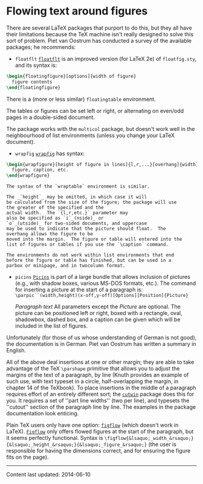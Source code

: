 # Flowing text around figures

There are several LaTeX packages that purport to do this, but they
all have their limitations because the TeX machine isn't really
designed to solve this sort of problem.  Piet van Oostrum has
conducted a survey of the available packages; he recommends:

- `floatflt` [`floatflt`](http://ctan.org/pkg/floatflt) is an improved version
  (for LaTeX 2e) of `floatfig.sty`, and its syntax is:
```latex
\begin{floatingfigure}[options]{width of figure}
  figure contents
\end{floatingfigure}
```
There is a (more or less similar) `floatingtable`
environment.

The tables or figures can be set left or right, or alternating on
even/odd pages in a double-sided document.

The package works with the `multicol` package, but doesn't work well
in the neighbourhood of list environments (unless you change your
LaTeX document).
- `wrapfig` [`wrapfig`](http://ctan.org/pkg/wrapfig) has syntax:
```latex
\begin{wrapfigure}[height of figure in lines]{l,r,...}[overhang]{width}
  figure, caption, etc.
\end{wrapfigure}
```
    The syntax of the `wraptable` environment is similar.

    The _`height`_ may be omitted, in which case it will
    be calculated from the size of the figure; the package will use
    the greater of the specified and the
    actual width.  The `{l,r,etc.}` parameter may
    also be specified as `i`_(nside)_ or
    `o`_(utside)_ for two-sided documents, and uppercase
    may be used to indicate that the picture should float.  The
    overhang allows the figure to be
    moved into the margin.  The figure or table will entered into the
    list of figures or tables if you use the `\caption` command.

    The environments do not work within list environments that end
    before the figure or table has finished, but can be used in a
    parbox or minipage, and in twocolumn format.
  - `picins` [`Picins`](http://ctan.org/pkg/Picins) is part of a large bundle
    that allows inclusion of pictures (e.g., with shadow boxes,
    various MS-DOS formats, etc.).  The command for inserting a
    picture at the start of a paragraph is:
    `\parpic``(width,height)(x-off,y-off)[Options][Position]{Picture}`

    _Paragraph text_
  All parameters except the _Picture_ are optional.  The picture
  can be positioned left or right, boxed with a rectangle, oval,
  shadowbox, dashed box, and a caption can be given which will be
  included in the list of figures.

  Unfortunately (for those of us whose understanding of German is not
  good), the documentation is in German.  Piet van Oostrum has written
  a summary in English.

All of the above deal insertions at one or other margin; they are able
to take advantage of the TeX `\parshape` primitive that allows
you to adjust the margins of the text of a paragraph, by line (Knuth
provides an example of such use, with text typeset in a circle,
half-overlapping the margin, in chapter&nbsp;14 of the TeXbook).  To
place insertions in the middle of a paragraph requires effort of an
entirely different sort; the [`cutwin`](http://ctan.org/pkg/cutwin) package does this for
you.  It requires a set of ''part line widths'' (two per line), and
typesets the ''cutout'' section of the paragraph line by line.  The
examples in the package documentation look enticing.

Plain TeX users only have one option: [`figflow`](http://ctan.org/pkg/figflow) (which
doesn't work in LaTeX).  [`Figflow`](http://ctan.org/pkg/Figflow) only offers flowed
figures at the start of the paragraph, but it seems perfectly
functional. Syntax is
  `\figflow{&lsaquo;_width_&rsaquo;}{&lsaquo;_height_&rsaquo;}{&lsaquo;_figure_&rsaquo;}`
(the user is responsible for having the dimensions correct, and for
ensuring the figure fits on the page).


----

Content last updated: 2014-06-10
